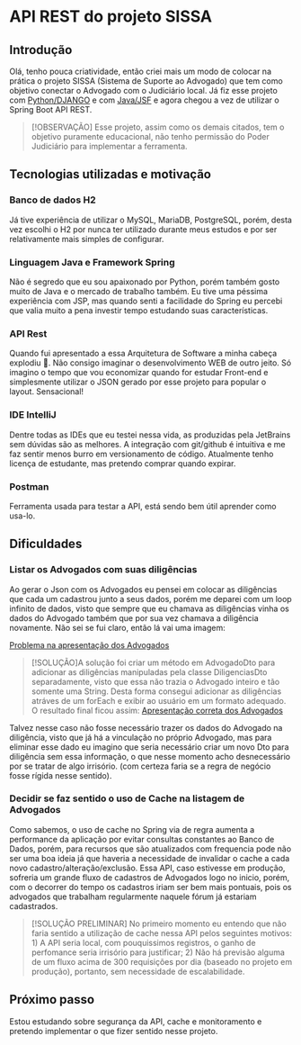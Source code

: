# API REST do projeto SISSA

## Introdução

Olá, tenho pouca criatividade, então criei mais um modo de colocar na prática o projeto SISSA (Sistema de Suporte ao Advogado) que tem como objetivo conectar o Advogado com o Judiciário local. Já fiz esse projeto com <a href="https://github.com/victorramide/sissa">Python/DJANGO</a> e com <a href="https://github.com/victorramide/SISSAJSF">Java/JSF</a> e agora chegou a vez de utilizar o Spring Boot API REST.

>[!OBSERVAÇÃO]
>Esse projeto, assim como os demais citados, tem o objetivo puramente educacional, não tenho permissão do Poder Judiciário para implementar a ferramenta.

## Tecnologias utilizadas e motivação

### Banco de dados H2
Já tive experiência de utilizar o MySQL, MariaDB, PostgreSQL, porém, desta vez escolhi o H2 por nunca ter utilizado durante meus estudos e por ser relativamente mais simples de configurar.

### Linguagem Java e Framework Spring
Não é segredo que eu sou apaixonado por Python, porém também gosto muito de Java e o mercado de trabalho também. Eu tive uma péssima experiência com JSP, mas quando senti a facilidade do Spring eu percebi que valia muito a pena investir tempo estudando suas características.

### API Rest
Quando fui apresentado a essa Arquitetura de Software a minha cabeça explodiu 🤯. Não consigo imaginar o desenvolvimento WEB de outro jeito. Só imagino o tempo que vou economizar quando for estudar Front-end e simplesmente utilizar o JSON gerado por esse projeto para popular o layout. Sensacional!

### IDE IntelliJ
Dentre todas as IDEs que eu testei nessa vida, as produzidas pela JetBrains sem dúvidas são as melhores. A integração com git/github é intuitiva e me faz sentir menos burro em versionamento de código. Atualmente tenho licença de estudante, mas pretendo comprar quando expirar.

### Postman
Ferramenta usada para testar a API, está sendo bem útil aprender como usa-lo.

## Dificuldades

### Listar os Advogados com suas diligências
Ao gerar o Json com os Advogados eu pensei em colocar as diligências que cada um cadastrou junto a seus dados, porém me deparei com um loop infinito de dados, visto que sempre que eu chamava as diligências vinha os dados do Advogado também que por sua vez chamava a diligência novamente. Não sei se fui claro, então lá vai uma imagem:

[Problema na apresentação dos Advogados](docs/001.png)

>[!SOLUÇÃO]A solução foi criar um método em AdvogadoDto para adicionar as diligências manipuladas pela classe DiligenciasDto separadamente, visto que essa não trazia o Advogado inteiro e tão somente uma String. Desta forma consegui adicionar as diligências atráves de um forEach e exibir ao usuário em um formato adequado. O resultado final ficou assim: [Apresentação correta dos Advogados](docs/002.png)

Talvez nesse caso não fosse necessário trazer os dados do Advogado na diligência, visto que já há a vinculação no próprio Advogado, mas para eliminar esse dado eu imagino que seria necessário criar um novo Dto para diligência sem essa informação, o que nesse momento acho desnecessário por se tratar de algo irrisório. (com certeza faria se a regra de negócio fosse rígida nesse sentido).

### Decidir se faz sentido o uso de Cache na listagem de Advogados
Como sabemos, o uso de cache no Spring via de regra aumenta a performance da aplicação por evitar consultas constantes ao Banco de Dados, porém, para recursos que são atualizados com frequencia pode não ser uma boa ideia já que haveria a necessidade de invalidar o cache a cada novo cadastro/alteração/exclusão. Essa API, caso estivesse em produção, sofreria um grande fluxo de cadastros de Advogados logo no inicio, porém, com o decorrer do tempo os cadastros iriam ser bem mais pontuais, pois os advogados que trabalham regularmente naquele fórum já estariam cadastrados.

>[!SOLUÇÃO PRELIMINAR] No primeiro momento eu entendo que não faria sentido a utilização de cache nessa API pelos seguintes motivos: 1) A API seria local, com pouquissimos registros, o ganho de perfomance seria irrisório para justificar; 2) Não há previsão alguma de um fluxo acima de 300 requisições por dia (baseado no projeto em produção), portanto, sem necessidade de escalabilidade.

## Próximo passo
Estou estudando sobre segurança da API, cache e monitoramento e pretendo implementar o que fizer sentido nesse projeto.



